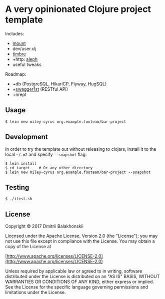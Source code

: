 # A very opinionated Clojure project template

Includes:

* [mount](https://github.com/tolitius/mount)
* dev/user.clj
* [timbre](https://github.com/ptaoussanis/timbre)
* +http: [aleph](https://github.com/ztellman/aleph)
* useful tweaks
    
Roadmap:

* +db (PostgreSQL, HikariCP, Flyway, HugSQL)
* +[swagger1st](https://github.com/zalando-stups/swagger1st) (RESTful API)
* +nrepl

## Usage

```
$ lein new miley-cyrus org.example.footeam/bar-project
```

## Development

In order to try the template out without releasing to clojars, install it to the local `~/.m2` and specify `--snapshot` flag:

```
$ lein install
$ cd target    # Or any other directory
$ lein new miley-cyrus org.example.footeam/bar-project --snapshot
```

## Testing

```
$ ./itest.sh
```

## License

Copyright © 2017 Dmitrii Balakhonskii

Licensed under the Apache License, Version 2.0 (the "License");
you may not use this file except in compliance with the License.
You may obtain a copy of the License at

   [http://www.apache.org/licenses/LICENSE-2.0](http://www.apache.org/licenses/LICENSE-2.0)

Unless required by applicable law or agreed to in writing, software
distributed under the License is distributed on an "AS IS" BASIS,
WITHOUT WARRANTIES OR CONDITIONS OF ANY KIND, either express or implied.
See the License for the specific language governing permissions and
limitations under the License.

